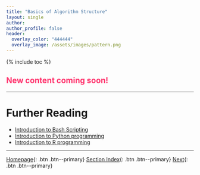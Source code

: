 ```yaml
---
title: "Basics of Algorithm Structure"
layout: single
author:
author_profile: false
header:
  overlay_color: "444444"
  overlay_image: /assets/images/pattern.png
---
```


{% include toc %}

## <span style="color: #ff3870;">New content coming soon!</span>







___
# Further Reading
* [Introduction to Bash Scripting](../02-BASH/01-introduction-to-bash-scripting)
* [Introduction to Python programming](../03-PYTHON/01-introduction-to-python)
* [Introduction to R programming](../04-R/01-introduction-to-R)

___

[Homepage](../../index.md){: .btn  .btn--primary}
[Section Index](../00-IntroToProgramming-LandingPage){: .btn  .btn--primary}
[Next](../02-BASH/01-introduction-to-bash-scripting){: .btn  .btn--primary}
